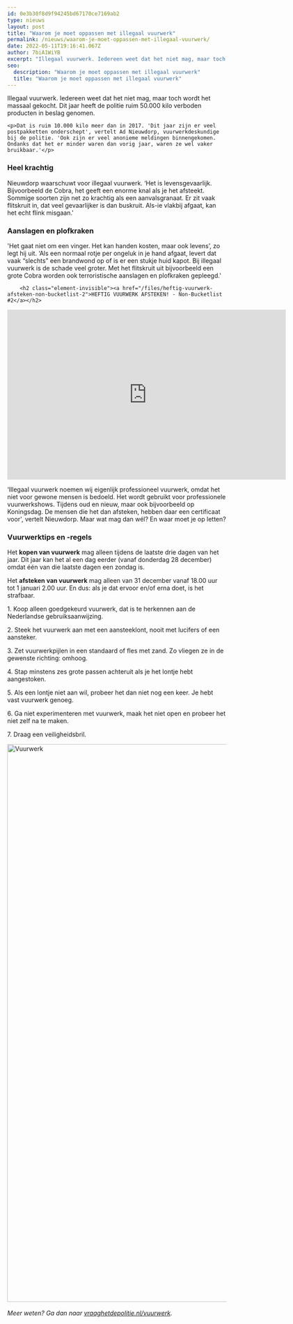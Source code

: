 ```yaml
---
id: 0e3b30f8d9f94245bd67170ce7169ab2
type: nieuws
layout: post
title: "Waarom je moet oppassen met illegaal vuurwerk"
permalink: /nieuws/waarom-je-moet-oppassen-met-illegaal-vuurwerk/
date: 2022-05-11T19:16:41.067Z
author: 7biA1WiYB
excerpt: "Illegaal vuurwerk. Iedereen weet dat het niet mag, maar toch wordt het massaal gekocht. Dit jaar heeft de politie ruim 50.000 kilo verboden producten in beslag genomen.  "
seo:
  description: "Waarom je moet oppassen met illegaal vuurwerk"
  title: "Waarom je moet oppassen met illegaal vuurwerk"
---
```

Illegaal vuurwerk. Iedereen weet dat het niet mag, maar toch wordt het massaal gekocht. Dit jaar heeft de politie ruim 50.000 kilo verboden producten in beslag genomen.  

    <p>Dat is ruim 10.000 kilo meer dan in 2017. 'Dit jaar zijn er veel postpakketten onderschept', vertelt Ad Nieuwdorp, vuurwerkdeskundige bij de politie. 'Ook zijn er veel anonieme meldingen binnengekomen. Ondanks dat het er minder waren dan vorig jaar, waren ze wel vaker bruikbaar.'</p>
<h3>Heel krachtig</h3>
<p>Nieuwdorp waarschuwt voor illegaal vuurwerk. ‘Het is levensgevaarlijk. Bijvoorbeeld de Cobra, het geeft een enorme knal als je het afsteekt. Sommige soorten zijn net zo krachtig als een aanvalsgranaat. Er zit vaak flitskruit in, dat veel gevaarlijker is dan buskruit. Als-ie vlakbij afgaat, kan het echt flink misgaan.'</p>
<h3>Aanslagen en plofkraken</h3>
<p>'Het gaat niet om een vinger. Het kan handen kosten, maar ook levens’, zo legt hij uit. ‘Als een normaal rotje per ongeluk in je hand afgaat, levert dat vaak “slechts” een brandwond op of is er een stukje huid kapot. Bij illegaal vuurwerk is de schade veel groter. Met het flitskruit uit bijvoorbeeld een grote Cobra worden ook terroristische aanslagen en plofkraken gepleegd.'</p>
<p><div class="media media-element-container media-default"><div id="file-420405" class="file file-video file-video-youtube">

        <h2 class="element-invisible"><a href="/files/heftig-vuurwerk-afsteken-non-bucketlist-2">HEFTIG VUURWERK AFSTEKEN! - Non-Bucketlist #2</a></h2>
    
  
  <div class="content">
    <div class="media-youtube-video file media-element file-default media-youtube-1">
  <iframe class="media-youtube-player" width="640" height="390" title="HEFTIG VUURWERK AFSTEKEN! - Non-Bucketlist #2" src="https://www.youtube.com/embed/tGENvHEo21o?wmode=opaque&controls=" name="HEFTIG VUURWERK AFSTEKEN! - Non-Bucketlist #2" frameborder="0" allowfullscreen="">Video van HEFTIG VUURWERK AFSTEKEN! - Non-Bucketlist #2</iframe>
</div>
  </div>

  
</div>
</div>
<p>‘Illegaal vuurwerk noemen wij eigenlijk professioneel vuurwerk, omdat het niet voor gewone mensen is bedoeld. Het wordt gebruikt voor professionele vuurwerkshows. Tijdens oud en nieuw, maar ook bijvoorbeeld op Koningsdag. De mensen die het dan afsteken, hebben daar een certificaat voor', vertelt Nieuwdorp. Maar wat mag dan wél? En waar moet je op letten?</p>
<h3>Vuurwerktips en -regels</h3>
<p>Het <strong>kopen van vuurwerk</strong> mag alleen tijdens de laatste drie dagen van het jaar. Dit jaar kan het al een dag eerder (vanaf donderdag 28 december) omdat één van die laatste dagen een zondag is.</p>
<p>Het <strong>afsteken van vuurwerk</strong> mag alleen van 31 december vanaf 18.00 uur tot 1 januari 2.00 uur. En dus: als je dat ervoor en/of erna doet, is het strafbaar. </p>
<p>1. Koop alleen goedgekeurd vuurwerk, dat is te herkennen aan de Nederlandse gebruiksaanwijzing. </p>
<p>2. Steek het vuurwerk aan met een aansteeklont, nooit met lucifers of een aansteker. </p>
<p>3. Zet vuurwerkpijlen in een standaard of fles met zand. Zo vliegen ze in de gewenste richting: omhoog. </p>
<p>4. Stap minstens zes grote passen achteruit als je het lontje hebt aangestoken. </p>
<p>5. Als een lontje niet aan wil, probeer het dan niet nog een keer. Je hebt vast vuurwerk genoeg. </p>
<p>6. Ga niet experimenteren met vuurwerk, maak het niet open en probeer het niet zelf na te maken.</p>
<p>7. Draag een veiligheidsbril. </p>
<p><div class="media media-element-container media-default"><div id="file-420409" class="file file-image file-image-jpeg">

        
  
  <div class="content">
    <img alt="Vuurwerk" title="Foto: Pixabay" height="1280" width="1920" class="media-element file-default" data-delta="1" src="https://7dagen.netlify.app/sites/default/files/fireworks-879461_1920.jpg">  </div>

  
</div>
</div><br><em>Meer weten? Ga dan naar <a href="https://www.vraaghetdepolitie.nl/vuurwerk">vraaghetdepolitie.nl/vuurwerk</a>.</em>  
